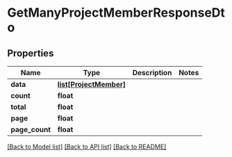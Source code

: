 # GetManyProjectMemberResponseDto

## Properties
Name | Type | Description | Notes
------------ | ------------- | ------------- | -------------
**data** | [**list[ProjectMember]**](ProjectMember.md) |  | 
**count** | **float** |  | 
**total** | **float** |  | 
**page** | **float** |  | 
**page_count** | **float** |  | 

[[Back to Model list]](../README.md#documentation-for-models) [[Back to API list]](../README.md#documentation-for-api-endpoints) [[Back to README]](../README.md)

